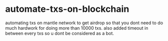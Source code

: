 # automate-txs-on-blockchain

automating txs on mantle network to get airdrop so that you dont need to do much hardwork for doing more than 10000 txs.
also added timeout in between every txs so u dont be considered as a bot.
